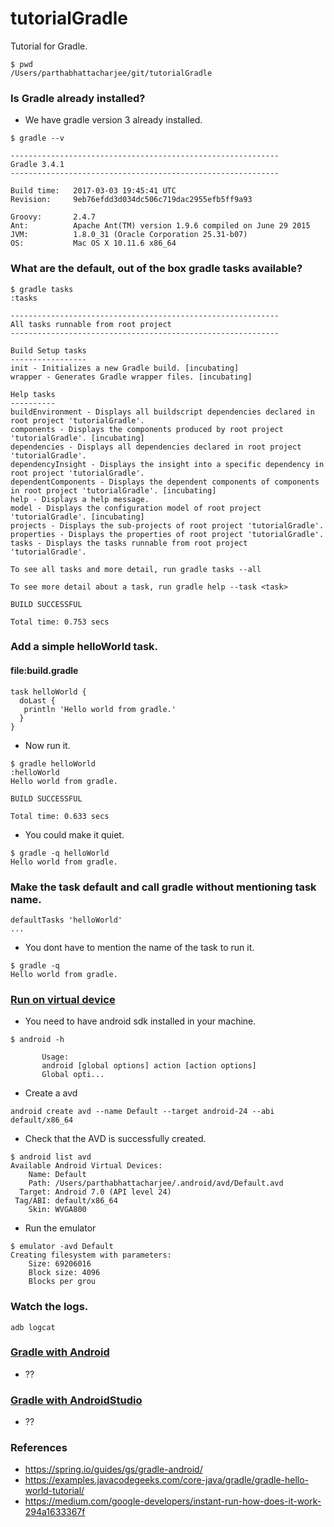 # tutorialGradle

Tutorial for Gradle. 

```
$ pwd 
/Users/parthabhattacharjee/git/tutorialGradle
```

### Is Gradle already installed? 

  - We have gradle version 3 already installed. 

```
$ gradle --v

------------------------------------------------------------
Gradle 3.4.1
------------------------------------------------------------

Build time:   2017-03-03 19:45:41 UTC
Revision:     9eb76efdd3d034dc506c719dac2955efb5ff9a93

Groovy:       2.4.7
Ant:          Apache Ant(TM) version 1.9.6 compiled on June 29 2015
JVM:          1.8.0_31 (Oracle Corporation 25.31-b07)
OS:           Mac OS X 10.11.6 x86_64

```

### What are the default, out of the box gradle tasks available? 

```
$ gradle tasks 
:tasks

------------------------------------------------------------
All tasks runnable from root project
------------------------------------------------------------

Build Setup tasks
-----------------
init - Initializes a new Gradle build. [incubating]
wrapper - Generates Gradle wrapper files. [incubating]

Help tasks
----------
buildEnvironment - Displays all buildscript dependencies declared in root project 'tutorialGradle'.
components - Displays the components produced by root project 'tutorialGradle'. [incubating]
dependencies - Displays all dependencies declared in root project 'tutorialGradle'.
dependencyInsight - Displays the insight into a specific dependency in root project 'tutorialGradle'.
dependentComponents - Displays the dependent components of components in root project 'tutorialGradle'. [incubating]
help - Displays a help message.
model - Displays the configuration model of root project 'tutorialGradle'. [incubating]
projects - Displays the sub-projects of root project 'tutorialGradle'.
properties - Displays the properties of root project 'tutorialGradle'.
tasks - Displays the tasks runnable from root project 'tutorialGradle'.

To see all tasks and more detail, run gradle tasks --all

To see more detail about a task, run gradle help --task <task>

BUILD SUCCESSFUL

Total time: 0.753 secs
```

### Add a simple helloWorld task. 

#### file:build.gradle 

```
task helloWorld {
  doLast {
   println 'Hello world from gradle.'
  }
}
```
  - Now run it. 

```
$ gradle helloWorld
:helloWorld
Hello world from gradle.

BUILD SUCCESSFUL

Total time: 0.633 secs
```
  
  - You could make it quiet. 

```
$ gradle -q helloWorld 
Hello world from gradle.
```

### Make the task default and call gradle without mentioning task name. 

```
defaultTasks 'helloWorld'
...
```

  - You dont have to mention the name of the task to run it. 

```
$ gradle -q 
Hello world from gradle.
```

### [Run on virtual device](http://stackoverflow.com/questions/4974568/how-do-i-launch-the-android-emulator-from-the-command-line)

  - You need to have android sdk installed in your machine. 

```
$ android -h

       Usage:
       android [global options] action [action options]
       Global opti...
```

  - Create a avd 

```
android create avd --name Default --target android-24 --abi default/x86_64
```
  
  - Check that the AVD is successfully created. 
  
```
$ android list avd 
Available Android Virtual Devices:
    Name: Default
    Path: /Users/parthabhattacharjee/.android/avd/Default.avd
  Target: Android 7.0 (API level 24)
 Tag/ABI: default/x86_64
    Skin: WVGA800
``` 

  - Run the emulator 

```
$ emulator -avd Default
Creating filesystem with parameters:
    Size: 69206016
    Block size: 4096
    Blocks per grou

```

### Watch the logs. 

```
adb logcat
```



### [Gradle with Android](http://www.vogella.com/tutorials/AndroidBuild/article.html)

  - ??

### [Gradle with AndroidStudio](https://developer.android.com/studio/build/build-variants.html)

  - ?? 



### References 

  - https://spring.io/guides/gs/gradle-android/
  - https://examples.javacodegeeks.com/core-java/gradle/gradle-hello-world-tutorial/
  - https://medium.com/google-developers/instant-run-how-does-it-work-294a1633367f

